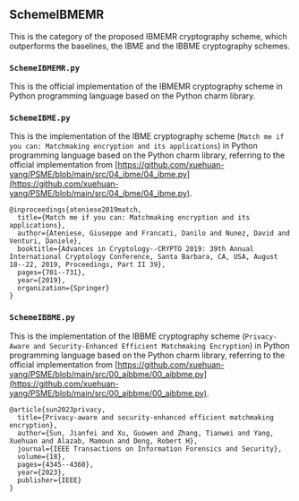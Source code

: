 ## SchemeIBMEMR

This is the category of the proposed IBMEMR cryptography scheme, which outperforms the baselines, the IBME and the IBBME cryptography schemes. 

### ``SchemeIBMEMR.py``

This is the official implementation of the IBMEMR cryptography scheme in Python programming language based on the Python charm library. 

### ``SchemeIBME.py``

This is the implementation of the IBME cryptography scheme (``Match me if you can: Matchmaking encryption and its applications``) in Python programming language based on the Python charm library, referring to the official implementation from [https://github.com/xuehuan-yang/PSME/blob/main/src/04_ibme/04_ibme.py](https://github.com/xuehuan-yang/PSME/blob/main/src/04_ibme/04_ibme.py). 

```
@inproceedings{ateniese2019match,
  title={Match me if you can: Matchmaking encryption and its applications},
  author={Ateniese, Giuseppe and Francati, Danilo and Nunez, David and Venturi, Daniele},
  booktitle={Advances in Cryptology--CRYPTO 2019: 39th Annual International Cryptology Conference, Santa Barbara, CA, USA, August 18--22, 2019, Proceedings, Part II 39},
  pages={701--731},
  year={2019},
  organization={Springer}
}
```

### ``SchemeIBBME.py``

This is the implementation of the IBBME cryptography scheme (``Privacy-Aware and Security-Enhanced Efficient Matchmaking Encryption``) in Python programming language based on the Python charm library, referring to the official implementation from [https://github.com/xuehuan-yang/PSME/blob/main/src/00_aibbme/00_aibbme.py](https://github.com/xuehuan-yang/PSME/blob/main/src/00_aibbme/00_aibbme.py). 

```
@article{sun2023privacy,
  title={Privacy-aware and security-enhanced efficient matchmaking encryption},
  author={Sun, Jianfei and Xu, Guowen and Zhang, Tianwei and Yang, Xuehuan and Alazab, Mamoun and Deng, Robert H},
  journal={IEEE Transactions on Information Forensics and Security},
  volume={18},
  pages={4345--4360},
  year={2023},
  publisher={IEEE}
}
```
